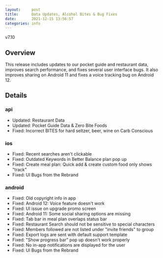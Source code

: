 ```yaml
---
layout:     post
title:      Data Updates, Alcohol Bites & Bug Fixes
date:       2021-12-15 13:56:57
categories: info
---
```


v7.10

## Overview
This release includes updates to our pocket guide and restaurant data, improves search performance, and fixes several user interface bugs. It also improves sharing on Android 11 and fixes a voice tracking bug on Android 12.

## Details
### api
* Updated: Restaurant Data
* Updated: Pocket Guide Data & Zero Bite Foods
* Fixed: Incorrect BITES for hard seltzer, beer, wine on Carb Conscious

### ios
* Fixed: Recent searches aren't clickable
* Fixed: Outdated Keywords in Better Balance plan pop up
* Fixed: Create meal plan: Quick add & create custom food only shows "track"
* Fixed: UI Bugs from the Rebrand

### android
* Fixed: Old copyright info in app
* Fixed: Android 12: Voice feature doesn't work
* Fixed: UI issue on upgrade promo screen
* Fixed: Android 11: Some social sharing options are missing
* Fixed: Tab bar in meal plan overlaps status bar
* Fixed: Restaurant Search should not be sensitive to special characters
* Fixed: Members followed are not listed under "invite friends" to group
* Fixed: Export logs are sent with default support template
* Fixed: "Show progress bar" pop up doesn't work properly
* Fixed: No in-app notifications are displayed for the user
* Fixed: UI Bugs from the Rebrand
